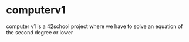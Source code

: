 # computerv1

computer v1 is a 42school  project where we have to solve an equation of the second degree or lower
